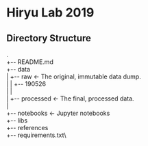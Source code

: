 # Hiryu Lab 2019

## Directory Structure
.\
+-- README.md\
+-- data\
|   +-- raw             <- The original, immutable data dump.\
|   |   +-- 190526\
|   |\
|   +-- processed       <- The final, processed data.\
|\
+-- notebooks           <- Jupyter notebooks\
+-- libs\
+-- references\
+-- requirements.txt\
